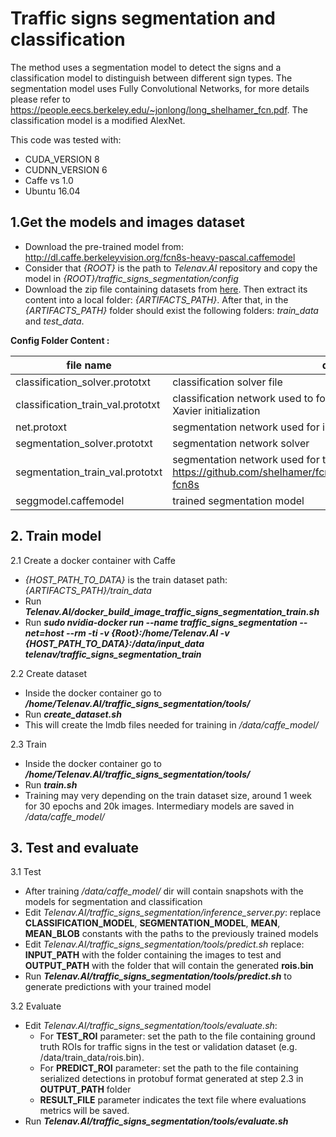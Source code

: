 # Traffic signs segmentation and classification
The method uses a segmentation model to detect the signs and a classification model to distinguish between different sign types. The segmentation model uses Fully Convolutional Networks, for more details please refer to https://people.eecs.berkeley.edu/~jonlong/long_shelhamer_fcn.pdf. The classification model is a modified AlexNet.

This code was tested with:
 - CUDA_VERSION 8
 - CUDNN_VERSION 6
 - Caffe vs 1.0
 - Ubuntu 16.04

## 1.Get the models and images dataset

 - Download the pre-trained model from:   
http://dl.caffe.berkeleyvision.org/fcn8s-heavy-pascal.caffemodel
 - Consider that *{ROOT}* is the path to *Telenav.AI* repository and copy the model in *{ROOT}/traffic\_signs\_segmentation/config*
 - Download the zip file containing datasets from [here](https://s3.eu-central-1.amazonaws.com/telenav.ai/telenav_ai_dataset.zip). Then extract its content into a local folder: _{ARTIFACTS_PATH}_.
   After that, in the _{ARTIFACTS_PATH}_ folder should exist the following folders: _train_data_ and _test_data_.
 
 **Config Folder Content :**
 
|  file name|  details|
|--|--|
|classification_solver.prototxt | classification solver file
|classification_train_val.prototxt | classification network used to for training. A modified Alexnet with Xavier initialization
|net.protoxt|segmentation network used for inference
|segmentation_solver.prototxt|segmentation network solver
|segmentation_train_val.prototxt|segmentation network used for training: https://github.com/shelhamer/fcn.berkeleyvision.org/tree/master/voc-fcn8s
|seggmodel.caffemodel|trained segmentation model

## 2. Train model

2.1 Create a docker container with Caffe

 - *{HOST_PATH_TO_DATA}* is the train dataset path: _{ARTIFACTS_PATH}/train_data_
 -  Run ***Telenav.AI/docker\_build\_image\_traffic\_signs\_segmentation_train.sh***
 -  Run ***sudo nvidia-docker run --name traffic\_signs\_segmentation --net=host --rm -ti 
  -v {Root}:/home/Telenav.AI -v {HOST_PATH_TO_DATA}:/data/input_data telenav/traffic\_signs\_segmentation_train***  

2.2 Create dataset
  
 - Inside the docker container go to ***/home/Telenav.AI/traffic_signs_segmentation/tools/*** 
 - Run ***create_dataset.sh***
 - This will create the lmdb files needed for training in */data/caffe_model/*

2.3 Train
 
 - Inside the docker container go to ***/home/Telenav.AI/traffic_signs_segmentation/tools/*** 
 - Run ***train.sh***
 - Training may very depending on the train dataset size, around 1 week for 30 epochs and 20k images. Intermediary models are saved in */data/caffe_model/*
 
## 3. Test and evaluate

 3.1 Test
 
 - After training */data/caffe_model/* dir will contain snapshots with the models for segmentation and classification
 - Edit *Telenav.AI/traffic_signs_segmentation/inference_server.py*: replace **CLASSIFICATION_MODEL**, **SEGMENTATION_MODEL**, **MEAN**, **MEAN_BLOB** constants with the paths to the previously trained models
 - Edit *Telenav.AI/traffic_signs_segmentation/tools/predict.sh* replace: **INPUT_PATH** with the folder containing the images to test and **OUTPUT_PATH** with the folder that will contain the generated **rois.bin**
 - Run ***Telenav.AI/traffic_signs_segmentation/tools/predict.sh*** to generate predictions with your trained model
 
 3.2 Evaluate
 
 - Edit *Telenav.AI/traffic_signs_segmentation/tools/evaluate.sh*:
	 * For **TEST_ROI** parameter: set the path to the file containing ground truth ROIs for traffic signs in the test or validation dataset (e.g. /data/train_data/rois.bin).
	 * For **PREDICT_ROI** parameter: set the path to the file containing serialized detections in protobuf format generated at step 2.3 in **OUTPUT_PATH** folder
	 * **RESULT_FILE** parameter indicates the text file where evaluations metrics will be saved.
 - Run ***Telenav.AI/traffic_signs_segmentation/tools/evaluate.sh***